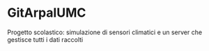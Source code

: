 # GitArpalUMC
Progetto scolastico: simulazione di sensori climatici e un server che gestisce tutti i dati raccolti
